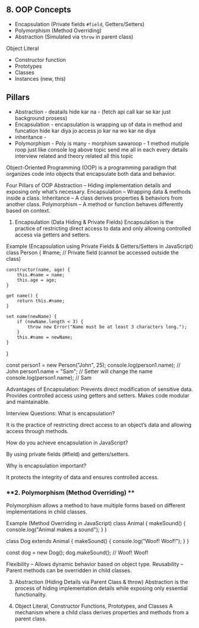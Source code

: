 ## 8. OOP Concepts
- Encapsulation (Private fields `#field`, Getters/Setters)
- Polymorphism (Method Overriding)
- Abstraction (Simulated via `throw` in parent class)


 Object Literal

 - Constructor function
 - Prototypes
 - Classes
 - Instances (new, this)

## Pillars 
 - Abstraction - deatails hide kar na  - (fetch api call kar se kar just background prosess)
 - Encapsulation - encapsulation is wrapping up of data in method and funcation hide kar diya jo access jo kar na wo kar ne diya   
 - inheritance - 
 - Polymorphism - Poly is many - morphism sawaroop - 1 method mutiple roop just like console log  above topic send me all in each every details interview related and theory related all this topic 


 Object-Oriented Programming (OOP) is a programming paradigm that organizes code into objects that encapsulate both data and behavior.

Four Pillars of OOP
Abstraction – Hiding implementation details and exposing only what’s necessary.
Encapsulation – Wrapping data & methods inside a class.
Inheritance – A class derives properties & behaviors from another class.
Polymorphism – A method or function behaves differently based on context.

1. Encapsulation (Data Hiding & Private Fields)
Encapsulation is the practice of restricting direct access to data and only allowing controlled access via getters and setters.

Example (Encapsulation using Private Fields & Getters/Setters in JavaScript)
class Person {
    #name; // Private field (cannot be accessed outside the class)

    constructor(name, age) {
        this.#name = name;
        this.age = age;
    }

    get name() {
        return this.#name;
    }

    set name(newName) {
        if (newName.length < 3) {
            throw new Error("Name must be at least 3 characters long.");
        }
        this.#name = newName;
    }
}

const person1 = new Person("John", 25);
console.log(person1.name);  // John
person1.name = "Sam";       // Setter will change the name
console.log(person1.name);  // Sam

Advantages of Encapsulation:
Prevents direct modification of sensitive data.
Provides controlled access using getters and setters.
Makes code modular and maintainable.

Interview Questions:
What is encapsulation?

It is the practice of restricting direct access to an object’s data and allowing access through methods.

How do you achieve encapsulation in JavaScript?

By using private fields (#field) and getters/setters.

Why is encapsulation important?

It protects the integrity of data and ensures controlled access.



### **2. Polymorphism (Method Overriding) **
Polymorphism allows a method to have multiple forms based on different implementations in child classes.

Example (Method Overriding in JavaScript)
class Animal {
    makeSound() {
        console.log("Animal makes a sound");
    }
}

class Dog extends Animal {
    makeSound() {
        console.log("Woof! Woof!");
    }
}

const dog = new Dog();
dog.makeSound(); // Woof! Woof!

Flexibility – Allows dynamic behavior based on object type.
Reusability – Parent methods can be overridden in child classes.

3. Abstraction (Hiding Details via Parent Class & throw)
Abstraction is the process of hiding implementation details while exposing only essential functionality.

4. Object Literal, Constructor Functions, Prototypes, and Classes
A mechanism where a child class derives properties and methods from a parent class.

